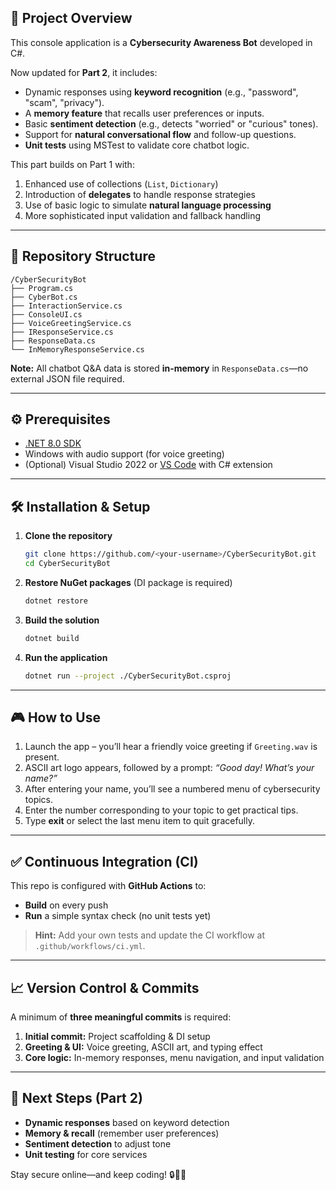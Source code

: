 ## 🚀 Project Overview

This console application is a **Cybersecurity Awareness Bot** developed in C#. 

Now updated for **Part 2**, it includes:

- Dynamic responses using **keyword recognition** (e.g., "password", "scam", "privacy").
- A **memory feature** that recalls user preferences or inputs.
- Basic **sentiment detection** (e.g., detects "worried" or "curious" tones).
- Support for **natural conversational flow** and follow-up questions.
- **Unit tests** using MSTest to validate core chatbot logic.

This part builds on Part 1 with:

1. Enhanced use of collections (`List`, `Dictionary`)
2. Introduction of **delegates** to handle response strategies
3. Use of basic logic to simulate **natural language processing**
4. More sophisticated input validation and fallback handling


---

## 📂 Repository Structure

```text
/CyberSecurityBot
├── Program.cs
├── CyberBot.cs
├── InteractionService.cs
├── ConsoleUI.cs
├── VoiceGreetingService.cs
├── IResponseService.cs
├── ResponseData.cs
└── InMemoryResponseService.cs
```

**Note:** All chatbot Q&A data is stored **in-memory** in `ResponseData.cs`—no external JSON file required.

---

## ⚙️ Prerequisites

- [.NET 8.0 SDK](https://dotnet.microsoft.com/download)
- Windows with audio support (for voice greeting)
- (Optional) Visual Studio 2022 or [VS Code](https://code.visualstudio.com/) with C# extension

---

## 🛠️ Installation & Setup

1. **Clone the repository**
   ```bash
   git clone https://github.com/<your-username>/CyberSecurityBot.git
   cd CyberSecurityBot
   ```
2. **Restore NuGet packages** (DI package is required)
   ```bash
   dotnet restore
   ```
3. **Build the solution**
   ```bash
   dotnet build
   ```
4. **Run the application**
   ```bash
   dotnet run --project ./CyberSecurityBot.csproj
   ```

---

## 🎮 How to Use

1. Launch the app – you’ll hear a friendly voice greeting if `Greeting.wav` is present.
2. ASCII art logo appears, followed by a prompt: *“Good day! What’s your name?”*
3. After entering your name, you’ll see a numbered menu of cybersecurity topics.
4. Enter the number corresponding to your topic to get practical tips.
5. Type **exit** or select the last menu item to quit gracefully.

---

## ✅ Continuous Integration (CI)

This repo is configured with **GitHub Actions** to:

- **Build** on every push
- **Run** a simple syntax check (no unit tests yet)

> **Hint:** Add your own tests and update the CI workflow at `.github/workflows/ci.yml`.

---

## 📈 Version Control & Commits

A minimum of **three meaningful commits** is required:

1. **Initial commit:** Project scaffolding & DI setup
2. **Greeting & UI:** Voice greeting, ASCII art, and typing effect
3. **Core logic:** In-memory responses, menu navigation, and input validation

---

## 🙌 Next Steps (Part 2)

- **Dynamic responses** based on keyword detection
- **Memory & recall** (remember user preferences)
- **Sentiment detection** to adjust tone
- **Unit testing** for core services

Stay secure online—and keep coding! 🔒👨‍💻

